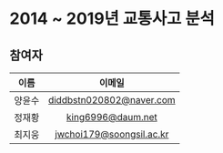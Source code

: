 # 2014 ~ 2019년 교통사고 분석

## 참여자

|  이름  |          이메일          |
| :----: | :----------------------: |
| 양윤수 | diddbstn020802@naver.com |
| 정재황 |    king6996@daum.net     |
| 최지웅 | jwchoi179@soongsil.ac.kr |

